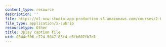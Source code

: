 ```yaml
---
content_type: resource
description: ''
file: https://ol-ocw-studio-app-production.s3.amazonaws.com/courses/2-003sc-engineering-dynamics-fall-2011/0844c506c724504785f4e5fb607fb7d1_9_d8CQrCYUw.vtt
file_type: application/x-subrip
resourcetype: Other
title: 3play caption file
uid: 0844c506-c724-5047-85f4-e5fb607fb7d1
---
```

